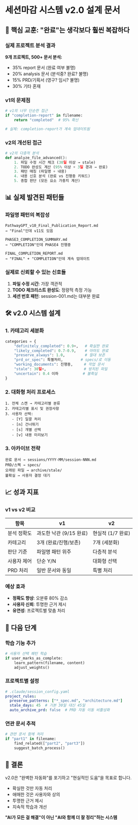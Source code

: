 # 세션마감 시스템 v2.0 설계 문서

## 🎯 핵심 교훈: "완료"는 생각보다 훨씬 복잡하다

### 실제 프로젝트 분석 결과

**9개 프로젝트, 500+ 문서 분석:**
- 35% report 문서 (완료 여부 불명)
- 20% analysis 문서 (분석중? 완료? 불명)
- 15% PRD/기획서 (영구? 임시? 불명)
- 30% 기타 혼재

### v1의 문제점
```python
# v1의 너무 단순한 접근
if "completion-report" in filename:
    return "completed"  # 95% 확신

# 실제: completion-report가 계속 업데이트됨
```

### v2의 개선된 접근
```python
# v2의 다층적 분석
def analyze_file_advanced():
    1. 파일 수정 시간 체크 (30일 이상 → stale)
    2. TODO 완성도 계산 (95% 이상 + 3일 경과 → 완료)
    3. 패턴 매칭 (파일명 + 내용)
    4. 내용 신호 분석 (완료 vs 진행중 키워드)
    5. 종합 판단 (모든 요소 가중치 계산)
```

## 📊 실제 발견된 패턴들

### 파일명 패턴의 복잡성
```
PathwayGPT_v10_Final_Publication_Report.md
→ "Final"인데 v11도 있음

PHASE3_COMPLETION_SUMMARY.md
→ "COMPLETION"인데 PHASE4 진행중

FINAL_COMPLETION_REPORT.md
→ "FINAL" + "COMPLETION"인데 계속 업데이트
```

### 실제로 신뢰할 수 있는 신호들
1. **파일 수정 시간**: 가장 객관적
2. **TODO 체크리스트 완성도**: 정량적 측정 가능
3. **세션 번호 패턴**: session-001.md는 대부분 완료

## 🛠️ v2.0 시스템 설계

### 1. 카테고리 세분화
```python
categories = {
    "definitely_completed": 0.9+,   # 확실한 완료
    "likely_completed": 0.7-0.9,    # 아마도 완료
    "preserve_always": 1.0,         # 절대 보존
    "prd_or_spec": 특별처리,        # specs/로 이동
    "working_documents": 진행중,     # 작업 문서
    "stale": 30일+,                 # 방치된 파일
    "uncertain": 0.4 이하           # 불확실
}
```

### 2. 대화형 처리 프로세스
```
1. 전체 스캔 → 카테고리별 분류
2. 카테고리별 표시 및 권장사항
3. 사용자 선택:
   - [Y] 일괄 처리
   - [n] 건너뛰기
   - [s] 개별 선택
   - [v] 내용 미리보기
```

### 3. 아카이브 전략
```
완료 문서 → sessions/YYYY-MM/session-NNN.md
PRD/스펙 → specs/
오래된 파일 → archive/stale/
불확실 → 사용자 결정 대기
```

## 📈 성과 지표

### v1 vs v2 비교
| 항목 | v1 | v2 |
|------|----|----|
| 분석 정확도 | 과도한 낙관 (9/15 완료) | 현실적 (1/7 완료) |
| 카테고리 | 3개 (완료/진행/보존) | 7개 (세분화) |
| 판단 기준 | 파일명 패턴 위주 | 다층적 분석 |
| 사용자 제어 | 단순 Y/N | 대화형 선택 |
| PRD 처리 | 일반 문서와 동일 | 특별 처리 |

### 예상 효과
- **정확도 향상**: 오분류 80% 감소
- **사용자 신뢰**: 투명한 근거 제시
- **유연성**: 프로젝트별 맞춤 처리

## 🚀 다음 단계

### 학습 기능 추가
```python
# 사용자 선택 패턴 학습
if user_marks_as_complete:
    learn_pattern(filename, content)
    adjust_weights()
```

### 프로젝트별 설정
```yaml
# .claude/session_config.yaml
project_rules:
  preserve_patterns: ["*_spec.md", "architecture.md"]
  stale_days: 45  # 기본 30일 대신 45일
  auto_archive_prd: false  # PRD 자동 이동 비활성화
```

### 연관 문서 추적
```python
# 관련 문서 함께 처리
if "part1" in filename:
    find_related(["part2", "part3"])
    suggest_batch_process()
```

## 🎉 결론

v2.0은 "완벽한 자동화"를 포기하고 "현실적인 도움"을 목표로 합니다.
- 확실한 것만 자동 처리
- 애매한 것은 사용자와 상의
- 투명한 근거 제시
- 지속적 학습과 개선

**"AI가 모든 걸 해결"이 아닌 "AI와 함께 더 잘 정리"하는 시스템**